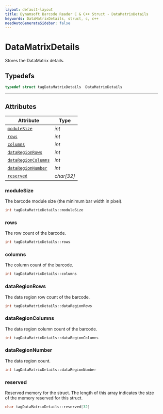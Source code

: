 ```yaml
---
layout: default-layout
title: Dynamsoft Barcode Reader C & C++ Struct - DataMatrixDetails
keywords: DataMatrixDetails, struct, c, c++
needAutoGenerateSidebar: false
---
```



# DataMatrixDetails
Stores the DataMatrix details.

## Typedefs

```cpp
typedef struct tagDataMatrixDetails  DataMatrixDetails
```  

---

## Attributes
  
| Attribute | Type |
|---------- | ---- |
| [`moduleSize`](#modulesize) | *int* |
| [`rows`](#rows) | *int* | 
| [`columns`](#columns) | *int* |
| [`dataRegionRows`](#dataregionrows) | *int* | 
| [`dataRegionColumns`](#dataregioncolumns) | *int* |
| [`dataRegionNumber`](#dataregionnumber) | *int* |
| [`reserved`](#reserved) | *char\[32\]* |


### moduleSize
The barcode module size (the minimum bar width in pixel).
```cpp
int tagDataMatrixDetails::moduleSize
```

### rows
The row count of the barcode.
```cpp
int tagDataMatrixDetails::rows
```

### columns
The column count of the barcode.
```cpp
int tagDataMatrixDetails::columns
```

### dataRegionRows 
The data region row count of the barcode.
```cpp
int tagDataMatrixDetails::dataRegionRows
```

### dataRegionColumns
The data region column count of the barcode.
```cpp
int tagDataMatrixDetails::dataRegionColumns
```

### dataRegionNumber
The data region count.
```cpp
int tagDataMatrixDetails::dataRegionNumber
```

### reserved
Reserved memory for the struct. The length of this array indicates the size of the memory reserved for this struct.
```cpp
char tagDataMatrixDetails::reserved[32]
```
